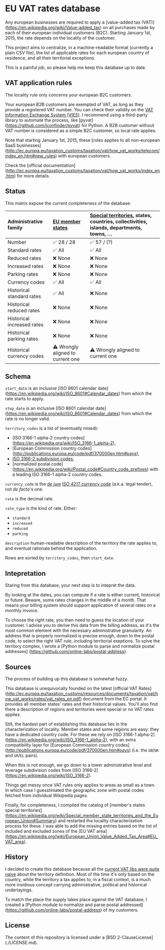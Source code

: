 EU VAT rates database
=====================

Any european businesses are required to apply a [value-added tax (VAT)]
(https://en.wikipedia.org/wiki/Value-added_tax) on all purchases made by each
of their european individual customers (B2C). Starting January 1st, 2015, the
rate depends on the locality of the customer.

This project aims to centralize, in a machine-readable format (currently a
plain CSV file), the list of applicable rates for each european country of
residence, and all their territorial exceptions.

This is a painful job, so please help me keep this database up to date.


VAT application rules
---------------------

The locality rule only concerns your european B2C customers.

Your european B2B customers are exempted of VAT, as long as they provide a
registered VAT number. You can check their validity on the [VAT Information
Exchange System (VIES)](http://ec.europa.eu/taxation_customs/vies/). I
recommend using a third-party library to automate the process, like [pyvat]
(https://github.com/iconfinder/pyvat) for Python. A B2B customer without VAT
number is considered as a simple B2C customer, so local rate applies.

Note that starting January 1st, 2015, these [rules applies to all non-european
SaaS businesses]
(http://ec.europa.eu/taxation_customs/taxation/vat/how_vat_works/telecom/index_en.htm#new_rules)
with european customers.

Check the [official documentation]
(http://ec.europa.eu/taxation_customs/taxation/vat/how_vat_works/index_en.htm)
for more details.


Status
------

This matrix expose the current completeness of the database:

Administrative family | [EU member states](https://en.wikipedia.org/wiki/Member_state_of_the_European_Union) | [Special territories](https://en.wikipedia.org/wiki/Special_member_state_territories_and_the_European_Union), states, countries, collectivities, islands, departments, towns, …
:--- |:--- |:---
Number | :white_check_mark: 28 / 28 | :white_check_mark: 57 / (?)
Standard rates | :white_check_mark: All | :white_check_mark: All
Reduced rates | :x: None | :x: None
Increased rates | :x: None | :x: None
Parking rates | :x: None | :x: None
Currency codes | :white_check_mark: All | :white_check_mark: All
Historical standard rates | :white_check_mark: All | :x: None
Historical reduced rates | :x: None | :x: None
Historical increased rates | :x: None | :x: None
Historical parking rates | :x: None | :x: None
Historical currency codes | :warning: Wrongly aligned to current one | :warning: Wrongly aligned to current one


Schema
------

`start_date` is an inclusive [ISO 8601 calendar date]
(https://en.wikipedia.org/wiki/ISO_8601#Calendar_dates) from which the rate
starts to apply.

`stop_date` is an inclusive [ISO 8601 calendar date]
(https://en.wikipedia.org/wiki/ISO_8601#Calendar_dates) from which the rate is
no longer valid.

`territory_codes` is a list of (eventually mixed):
  * [ISO 3166-1 alpha-2 country codes]
  (https://en.wikipedia.org/wiki/ISO_3166-1_alpha-2),
  * [European Commission country codes]
  (http://publications.europa.eu/code/pdf/370000en.htm#pays),
  * [ISO 3166-2 subdivision codes](https://en.wikipedia.org/wiki/ISO_3166-2),
  * [normalized postal code]
  (https://en.wikipedia.org/wiki/Postal_code#Country_code_prefixes) with a
  leading ISO 3166-1 alpha-2 country codes.

`currency_code` is the [*de jure*](https://en.wikipedia.org/wiki/De_jure)
[ISO 4217 currency code](https://en.wikipedia.org/wiki/ISO_4217) (a.k.a.
legal tender), not *de facto*'s one.

`rate` is the decimal rate.

`rate_type` is the kind of rate. Either:
  * `standard`
  * `increased`
  * `reduced`
  * `parking`

`description` human-readable description of the territory the rate applies to,
and eventual rationale behind the application.

Rows are sorted by `territory_codes`, then `start_date`.


Intepretation
-------------

Staring from this database, your next step is to intepret the data.

By looking at the dates, you can compute if a rate is either current,
historical or future. Beware, some rates changes in the middle of a month.
That means your billing system should support application of several rates on a
monthly invoice.

To choose the right rate, you then need to guess the location of your customer.
I advise you to derive this data from the billing address, as it's the most
common element with the necessary administrative granularity. An address that
is properly normalized is precise enough, down to the postal code, to select
the right VAT rule, including territorial exeptions. To solve the territory
complex, I wrote a [Python module to parse and normalize postal addresses]
(https://github.com/online-labs/postal-address).


Sources
-------

The process of building up this database is somewhat fuzzy.

This database is unequivocally founded on the latest [official VAT Rates]
(http://ec.europa.eu/taxation_customs/resources/documents/taxation/vat/how_vat_works/rates/vat_rates_en.pdf)
document from the EC portal. It provides all member states' rates and their
historical values. You'll also find there a description of regions and
territories were special or no VAT rates applies.

Still, the hardest part of establishing this database lies in the
characterization of locality. Member states and some regions are easy: they
have a dedicated country code. For these we rely on [ISO 3166-1 alpha-2]
(https://en.wikipedia.org/wiki/ISO_3166-1_alpha-2), with an extra compatibility
layer for [European Commission country codes]
(http://publications.europa.eu/code/pdf/370000en.htm#pays) (i.e. the `GB`/`UK`
and `GR`/`EL` pairs).

When this is not enough, we go down to a lower administrative level and
leverage subdivision codes from [ISO 3166-2]
(https://en.wikipedia.org/wiki/ISO_3166-2).

Things get messy once VAT rules only applies to areas as small as a town. In
which case I guesstimated the geographic zone with postal codes fetched from
individual Wikipedia pages.

Finally, for completeness, I compiled the catalog of [member's states special
territories]
(https://en.wikipedia.org/wiki/Special_member_state_territories_and_the_European_Union#Summary)
and restarted the locality characterization process for these. I was able to
add the missing entries based on the list of included and excluded zones of the
[EU VAT area]
(https://en.wikipedia.org/wiki/European_Union_Value_Added_Tax_Area#EU_VAT_area).


History
-------

I decided to create this database because all the [current VAT libs were quite
naive](https://github.com/kdeldycke/vat-rates/issues/2#issuecomment-67084124)
about the territory definition. Most of the time it's only based on the
country, while the territory a tax applies to, in a fiscal context, is a much
more insidious concept carrying administrative, political and historical
underlayings.

To match the place the supply takes place against the VAT database, I created a
[Python module to normalize and parse postal addressed]
(https://github.com/online-labs/postal-address) of my customers.


License
-------

The content of this repository is licensed under a [BSD 2-ClauseLicense]
(./LICENSE.md).
